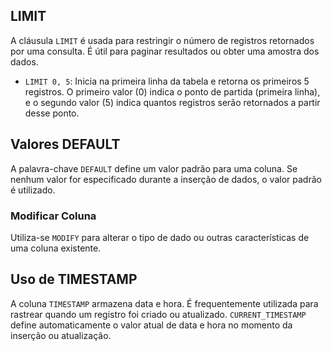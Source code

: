 

## LIMIT

A cláusula `LIMIT` é usada para restringir o número de registros retornados por uma consulta. É útil para paginar resultados ou obter uma amostra dos dados.
- `LIMIT 0, 5`: Inicia na primeira linha da tabela e retorna os primeiros 5 registros. O primeiro valor (0) indica o ponto de partida (primeira linha), e o segundo valor (5) indica quantos registros serão retornados a partir desse ponto.

## Valores DEFAULT

A palavra-chave `DEFAULT` define um valor padrão para uma coluna. Se nenhum valor for especificado durante a inserção de dados, o valor padrão é utilizado.

### Modificar Coluna

Utiliza-se `MODIFY` para alterar o tipo de dado ou outras características de uma coluna existente.

## Uso de TIMESTAMP

A coluna `TIMESTAMP` armazena data e hora. É frequentemente utilizada para rastrear quando um registro foi criado ou atualizado. `CURRENT_TIMESTAMP` define automaticamente o valor atual de data e hora no momento da inserção ou atualização.
